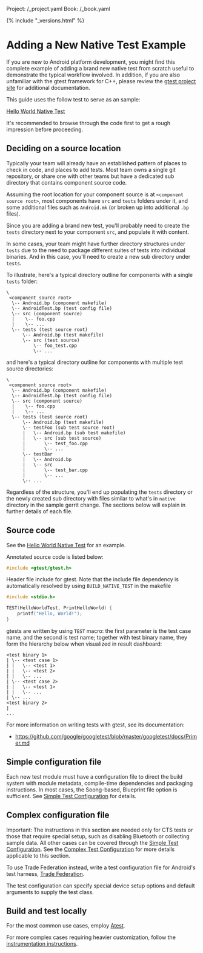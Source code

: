Project: /_project.yaml
Book: /_book.yaml

{% include "_versions.html" %}

<!--
  Copyright 2018 The Android Open Source Project

  Licensed under the Apache License, Version 2.0 (the "License");
  you may not use this file except in compliance with the License.
  You may obtain a copy of the License at

      http://www.apache.org/licenses/LICENSE-2.0

  Unless required by applicable law or agreed to in writing, software
  distributed under the License is distributed on an "AS IS" BASIS,
  WITHOUT WARRANTIES OR CONDITIONS OF ANY KIND, either express or implied.
  See the License for the specific language governing permissions and
  limitations under the License.
-->

# Adding a New Native Test Example

If you are new to Android platform development, you might find this complete
example of adding a brand new native test from scratch useful to demonstrate the
typical workflow involved. In addition, if you are also unfamiliar with the
gtest framework for C++, please review the [gtest project
site](https://github.com/google/googletest) for additional documentation.

This guide uses the follow test to serve as an sample:

[Hello World Native Test](https://android.googlesource.com/platform/platform_testing/+/master/tests/example/native/)

It's recommended to browse through the code first to get a rough impression
before proceeding.

## Deciding on a source location

Typically your team will already have an established pattern of places to check
in code, and places to add tests. Most team owns a single git repository, or
share one with other teams but have a dedicated sub directory that contains
component source code.

Assuming the root location for your component source is at `<component source
root>`, most components have `src` and `tests` folders under it, and some
additional files such as `Android.mk` (or broken up into additional `.bp`
files).

Since you are adding a brand new test, you'll probably need to create the
`tests` directory next to your component `src`, and populate it with content.

In some cases, your team might have further directory structures under `tests`
due to the need to package different suites of tests into individual binaries.
And in this case, you'll need to create a new sub directory under `tests`.

To illustrate, here's a typical directory outline for components with a single
`tests` folder:

```
\
 <component source root>
  \-- Android.bp (component makefile)
  \-- AndroidTest.bp (test config file)
  \-- src (component source)
  |    \-- foo.cpp
  |    \-- ...
  \-- tests (test source root)
      \-- Android.bp (test makefile)
      \-- src (test source)
          \-- foo_test.cpp
          \-- ...
```

and here's a typical directory outline for components with multiple test source
directories:

```
\
 <component source root>
  \-- Android.bp (component makefile)
  \-- AndroidTest.bp (test config file)
  \-- src (component source)
  |    \-- foo.cpp
  |    \-- ...
  \-- tests (test source root)
      \-- Android.bp (test makefile)
      \-- testFoo (sub test source root)
      |   \-- Android.bp (sub test makefile)
      |   \-- src (sub test source)
      |       \-- test_foo.cpp
      |       \-- ...
      \-- testBar
      |   \-- Android.bp
      |   \-- src
      |       \-- test_bar.cpp
      |       \-- ...
      \-- ...
```

Regardless of the structure, you'll end up populating the `tests` directory or
the newly created sub directory with files similar to what's in `native`
directory in the sample gerrit change. The sections below will explain in
further details of each file.

## Source code

See the [Hello World Native
Test](https://android.googlesource.com/platform/platform_testing/+/master/tests/example/native/HelloWorldTest.cpp)
for an example.

Annotated source code is listed below:

```c++
#include <gtest/gtest.h>
```

Header file include for gtest. Note that the include file dependency is
automatically resolved by using `BUILD_NATIVE_TEST` in the makefile

```c++
#include <stdio.h>

TEST(HelloWorldTest, PrintHelloWorld) {
    printf("Hello, World!");
}
```

gtests are written by using `TEST` macro: the first parameter is the test case
name, and the second is test name; together with test binary name, they form the
hierarchy below when visualized in result dashboard:

```
<test binary 1>
| \-- <test case 1>
| |   \-- <test 1>
| |   \-- <test 2>
| |   \-- ...
| \-- <test case 2>
| |   \-- <test 1>
| |   \-- ...
| \-- ...
<test binary 2>
|
...
```

For more information on writing tests with gtest, see its documentation:

*   https://github.com/google/googletest/blob/master/googletest/docs/Primer.md

## Simple configuration file

Each new test module must have a configuration file to direct
the build system with module metadata, compile-time dependencies and packaging
instructions. In most cases, the Soong-based, Blueprint file option is 
sufficient. See [Simple Test Configuration](blueprints.md) for details.

## Complex configuration file

Important: The instructions in this section are needed only for CTS tests or those
that require special setup, such as disabling Bluetooth or collecting sample data.
All other cases can be covered through the
[Simple Test Configuration](/compatibility/tests/development/blueprints). See the
[Complex Test Configuration](/compatibility/tests/development/test-config) for
more details applicable to this section.

To use Trade Federation instead, write a test configuration
file for Android's test harness, [Trade Federation](/devices/tech/test_infra/tradefed/).

The test configuration can specify special device setup options and default
arguments to supply the test class.

## Build and test locally

For the most common use cases, employ
[Atest](/compatibility/tests/development/atest).

For more complex cases requiring heavier customization, follow the
[instrumentation instructions](instrumentation.md).
